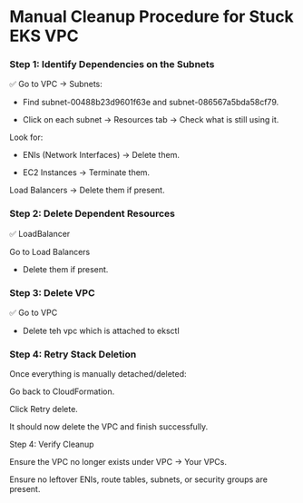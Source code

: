 # Manual Cleanup Procedure for Stuck EKS VPC

### Step 1: Identify Dependencies on the Subnets

✅ Go to VPC → Subnets:

- Find subnet-00488b23d9601f63e and subnet-086567a5bda58cf79.

- Click on each subnet → Resources tab → Check what is still using it.

Look for:

- ENIs (Network Interfaces) → Delete them.

- EC2 Instances → Terminate them.

Load Balancers → Delete them if present.

### Step 2: Delete Dependent Resources
✅ LoadBalancer

Go to Load Balancers 

- Delete them if present.

### Step 3: Delete VPC 
✅ Go to VPC

- Delete teh vpc which is attached to eksctl

### Step 4: Retry Stack Deletion

Once everything is manually detached/deleted:

Go back to CloudFormation.

Click Retry delete.

It should now delete the VPC and finish successfully.

Step 4: Verify Cleanup

Ensure the VPC no longer exists under VPC → Your VPCs.

Ensure no leftover ENIs, route tables, subnets, or security groups are present.
